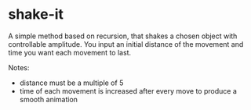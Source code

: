 shake-it
========

A simple method based on recursion, that shakes a chosen object with controllable amplitude. You input an initial distance of the movement and time you want each movement to last.

Notes:
- distance must be a multiple of 5
- time of each movement is increased after every move to produce a smooth animation

